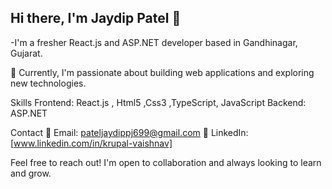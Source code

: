 ## Hi there, I'm Jaydip Patel 👋
-I'm a fresher React.js and ASP.NET developer based in Gandhinagar, Gujarat.

🚀 Currently, I'm passionate about building web applications and exploring new technologies.

Skills
Frontend: React.js , Html5 ,Css3 ,TypeScript, JavaScript 
Backend: ASP.NET


Contact
📧 Email: pateljaydippj699@gmail.com 🔗 LinkedIn: [www.linkedin.com/in/krupal-vaishnav]

Feel free to reach out! I'm open to collaboration and always looking to learn and grow.


